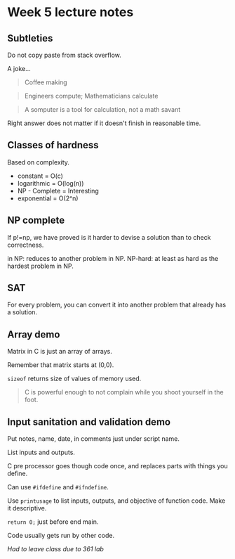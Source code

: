 # Week 5 lecture notes

## Subtleties

Do not copy paste from stack overflow.

A joke...
> Coffee making

> Engineers compute; Mathematicians calculate

> A somputer is a tool for calculation, not a math savant

Right answer does not matter if it doesn't finish in reasonable time. 

## Classes of hardness

Based on complexity. 

* constant = O(c)
* logarithmic = O(log(n))
* NP - Complete = Interesting
* exponential = O(2^n)

## NP complete

If p!=np, we have proved is it harder to devise a solution than to check correctness. 

in NP: reduces to another problem in NP.
NP-hard: at least as hard as the hardest problem in NP.

## SAT

For every problem, you can convert it into another problem that already has a solution.

## Array demo

Matrix in C is just an array of arrays. 

Remember that matrix starts at (0,0).

`sizeof` returns size of values of memory used. 

> C is powerful enough to not complain while you shoot yourself in the foot. 

## Input sanitation and validation demo

Put notes, name, date, in comments just under script name.

List inputs and outputs.

C pre processor goes though code once, and replaces parts with things you define. 

Can use `#ifdefine` and `#ifndefine`.

Use `printusage` to list inputs, outputs, and objective of function code. Make it descriptive.

`return 0;` just before end main.

Code usually gets run by other code.

*Had to leave class due to 361 lab*


